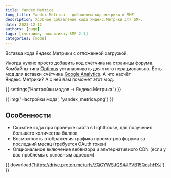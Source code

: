 ```yaml
---
title: Yandex Metrica
long_title: Yandex Metrica - добавляем код метрики в SMF
description: Удобное добавление кода Яндекс.Метрики для SMF.
date: 2023-12-12
authors: [bugo]
tags: [счетчики, аналитика, SMF 2.1]
categories: [mods]
---
```


Вставка кода Яндекс.Метрики с отложенной загрузкой.

<!-- more -->

Иногда нужно просто добавить код счётчика на страницы форума. Комбайны типа [Optimus](/mods/optimus) устанавливать для этого нерационально. Есть мод для вставки счётчика [Google Analytics](https://custom.simplemachines.org/index.php?mod=2210). А что насчёт Яндекс.Метрики? А с ней вам поможет этот мод.

{{ settings('Настройки модов → Яндекс.Метрика.') }}

{{ img('Настройки мода', 'yandex_metrica.png') }}

## Особенности

- Скрытие кода при проверке сайта в Lighthouse, для получения большего количества баллов
- Возможность отображения графика просмотров форума за последний месяц (требуется OAuth токен)
- Опциональное включение вебвизора и альтернативного CDN (если у вас проблемы с основным адресом)

{{ download('https://drive.proton.me/urls/ZQGYWSJQS4#PVB15QcshHXJ') }}